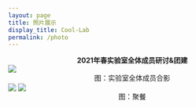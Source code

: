 ```yaml
---
layout: page
title: 照片展示
display_title: Cool-Lab
permalink: /photo
---
```


<center><strong>2021年春实验室全体成员研讨&团建</strong></center>
<img src="https://gitee.com/hpc-cool/github_pages/raw/master/imgs/heyin.jpg" align="center" />

<center></strong>图：实验室全体成员合影</strong></center>
<img src="https://gitee.com/hpc-cool/github_pages/raw/master/imgs/jucan1.jpg" align="center" />
<img src="https://gitee.com/hpc-cool/github_pages/raw/master/imgs/jucan2.jpg" align="center" />

<center></strong>图：聚餐</strong></center>

